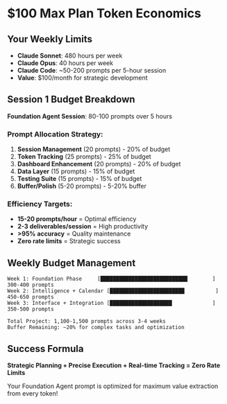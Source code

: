 # $100 Max Plan Token Economics

## Your Weekly Limits
- **Claude Sonnet**: 480 hours per week
- **Claude Opus**: 40 hours per week
- **Claude Code**: ~50-200 prompts per 5-hour session
- **Value**: $100/month for strategic development

## Session 1 Budget Breakdown
**Foundation Agent Session**: 80-100 prompts over 5 hours

### Prompt Allocation Strategy:
1. **Session Management** (20 prompts) - 20% of budget
2. **Token Tracking** (25 prompts) - 25% of budget
3. **Dashboard Enhancement** (20 prompts) - 20% of budget
4. **Data Layer** (15 prompts) - 15% of budget
5. **Testing Suite** (15 prompts) - 15% of budget
6. **Buffer/Polish** (5-20 prompts) - 5-20% buffer

### Efficiency Targets:
- **15-20 prompts/hour** = Optimal efficiency
- **2-3 deliverables/session** = High productivity
- **>95% accuracy** = Quality maintenance
- **Zero rate limits** = Strategic success

## Weekly Budget Management
```
Week 1: Foundation Phase     [████████████████████████████        ] 300-400 prompts
Week 2: Intelligence + Calendar [████████████████████████          ] 450-650 prompts  
Week 3: Interface + Integration [████████████████████             ] 350-500 prompts

Total Project: 1,100-1,500 prompts across 3-4 weeks
Buffer Remaining: ~20% for complex tasks and optimization
```

## Success Formula
**Strategic Planning + Precise Execution + Real-time Tracking = Zero Rate Limits**

Your Foundation Agent prompt is optimized for maximum value extraction from every token!

